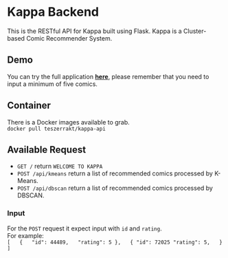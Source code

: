 # Kappa Backend

This is the RESTful API for Kappa built using Flask. Kappa is a Cluster-based Comic Recommender System.

## Demo
You can try the full application **[here](kappa.zsyihab.tech)**, please remember that you need to input a minimum of five comics.

## Container
There is a Docker images available to grab.  
`docker pull teszerrakt/kappa-api`

## Available Request
- `GET /` return `WELCOME TO KAPPA`
- `POST /api/kmeans` return a list of recommended comics processed by K-Means.
- `POST /api/dbscan` return a list of recommended comics processed by DBSCAN.

### Input
For the `POST` request it expect input with `id` and `rating`.  
For example:   
`[  
    {  
        "id": 44489,  
        "rating": 5
    },  
    {
        "id": 72025
        "rating": 5,  
    }  
  ]`  
    
  
  
